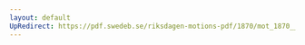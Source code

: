 ```yaml
---
layout: default
UpRedirect: https://pdf.swedeb.se/riksdagen-motions-pdf/1870/mot_1870__ak__00229/mot_1870__ak__00229_001.pdf
---
```

